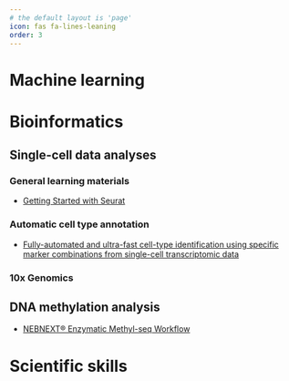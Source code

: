 ```yaml
---
# the default layout is 'page'
icon: fas fa-lines-leaning
order: 3
---
```


# Machine learning


# Bioinformatics

## Single-cell data analyses

### General learning materials

- [Getting Started with Seurat](https://satijalab.org/seurat/articles/get_started_v5_new)

### Automatic cell type annotation

- [Fully-automated and ultra-fast cell-type identification using specific marker combinations from single-cell transcriptomic data](https://www.nature.com/articles/s41467-022-28803-w#citeas)

### 10x Genomics

## DNA methylation analysis

- [NEBNEXT® Enzymatic Methyl-seq Workflow](https://www.neb.com/en/tools-and-resources/video-library/nebnext-enzymatic-methyl-seq-workflow?autoplay=1)

# Scientific skills
